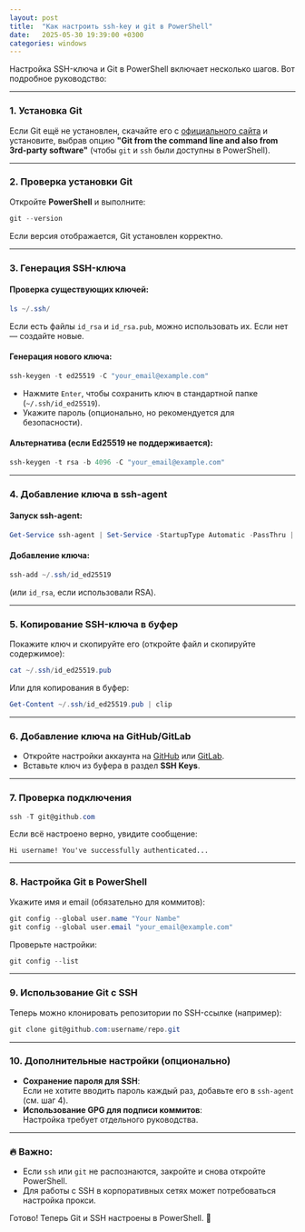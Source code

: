 ```yaml
---
layout: post
title:  "Как настроить ssh-key и git в PowerShell"
date:   2025-05-30 19:39:00 +0300
categories: windows
---
```

Настройка SSH-ключа и Git в PowerShell включает несколько шагов. Вот подробное руководство:

---

### 1. **Установка Git**
Если Git ещё не установлен, скачайте его с [официального сайта](https://git-scm.com/) и установите, выбрав опцию **"Git from the command line and also from 3rd-party software"** (чтобы `git` и `ssh` были доступны в PowerShell).

---

### 2. **Проверка установки Git**
Откройте **PowerShell** и выполните:
```powershell
git --version
```
Если версия отображается, Git установлен корректно.

---

### 3. **Генерация SSH-ключа**
#### Проверка существующих ключей:
```powershell
ls ~/.ssh/
```
Если есть файлы `id_rsa` и `id_rsa.pub`, можно использовать их. Если нет — создайте новые.

#### Генерация нового ключа:
```powershell
ssh-keygen -t ed25519 -C "your_email@example.com"
```
- Нажмите `Enter`, чтобы сохранить ключ в стандартной папке (`~/.ssh/id_ed25519`).
- Укажите пароль (опционально, но рекомендуется для безопасности).

#### Альтернатива (если Ed25519 не поддерживается):
```powershell
ssh-keygen -t rsa -b 4096 -C "your_email@example.com"
```

---

### 4. **Добавление ключа в ssh-agent**
#### Запуск ssh-agent:
```powershell
Get-Service ssh-agent | Set-Service -StartupType Automatic -PassThru | Start-Service
```
#### Добавление ключа:
```powershell
ssh-add ~/.ssh/id_ed25519
```
(или `id_rsa`, если использовали RSA).

---

### 5. **Копирование SSH-ключа в буфер**
Покажите ключ и скопируйте его (откройте файл и скопируйте содержимое):
```powershell
cat ~/.ssh/id_ed25519.pub
```
Или для копирования в буфер:
```powershell
Get-Content ~/.ssh/id_ed25519.pub | clip
```

---

### 6. **Добавление ключа на GitHub/GitLab**
- Откройте настройки аккаунта на [GitHub](https://github.com/settings/keys) или [GitLab](https://gitlab.com/-/profile/keys).
- Вставьте ключ из буфера в раздел **SSH Keys**.

---

### 7. **Проверка подключения**
```powershell
ssh -T git@github.com
```
Если всё настроено верно, увидите сообщение:
```
Hi username! You've successfully authenticated...
```

---

### 8. **Настройка Git в PowerShell**
Укажите имя и email (обязательно для коммитов):
```powershell
git config --global user.name "Your Nambe"
git config --global user.email "your_email@example.com"
```
Проверьте настройки:
```powershell
git config --list
```

---

### 9. **Использование Git с SSH**
Теперь можно клонировать репозитории по SSH-ссылке (например):
```powershell
git clone git@github.com:username/repo.git
```

---

### 10. **Дополнительные настройки (опционально)**
- **Сохранение пароля для SSH**:  
  Если не хотите вводить пароль каждый раз, добавьте его в `ssh-agent` (см. шаг 4).
- **Использование GPG для подписи коммитов**:  
  Настройка требует отдельного руководства.

---

### 🔥 Важно:
- Если `ssh` или `git` не распознаются, закройте и снова откройте PowerShell.
- Для работы с SSH в корпоративных сетях может потребоваться настройка прокси.

Готово! Теперь Git и SSH настроены в PowerShell. 🚀